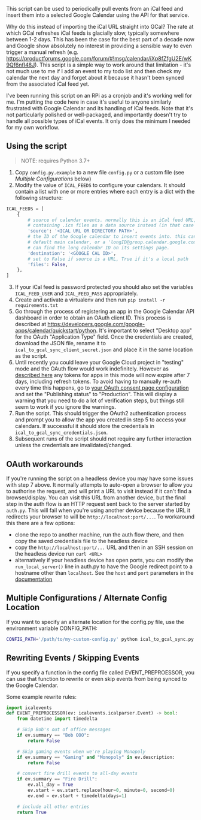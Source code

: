 This script can be used to periodically pull events from an iCal feed and insert them into a selected Google Calendar using the API for that service. 

Why do this instead of importing the iCal URL straight into GCal? The rate at which GCal refreshes iCal feeds is glacially slow, typically somewhere between 1-2 days. This has been the case for the best part of a decade now and Google show absolutely no interest in providing a sensible way to even trigger a manual refresh (e.g. https://productforums.google.com/forum/#!msg/calendar/iXp8fZfgU2E/wK9Qf6nfI48J). This script is a simple way to work around that limitation - it's not much use to me if I add an event to my todo list and then check my calendar the next day and forget about it because it hasn't been synced from the associated iCal feed yet. 

I've been running this script on an RPi as a cronjob and it's working well for me. I'm putting the code here in case it's useful to anyone similarly frustrated with Google Calendar and its handling of iCal feeds. Note that it's not particularly polished or well-packaged, and importantly doesn't try to handle all possible types of iCal events. It only does the minimum I needed for my own workflow. 

## Using the script

> NOTE: requires Python 3.7+

1. Copy `config.py.example` to a new file `config.py` or a custom file (see *Multiple Configurations* below)
2. Modify the value of `ICAL_FEEDS` to configure your calendars. It should contain a list with one or more entries where each entry is a dict with the following structure:
```python
ICAL_FEEDS = [
    {
        # source of calendar events. normally this is an iCal feed URL, but you can also use a local path
        # containing .ics files as a data source instead (in that case set 'files' to True)
        'source': '<ICAL URL OR DIRECTORY PATH>',
        # the ID of the Google calendar to insert events into. this can be "primary" if you want to use the
        # default main calendar, or a 'longID@group.calendar.google.com' string for secondary calendars. You
        # can find the long calendar ID on its settings page.
        'destination': '<GOOGLE CAL ID>',
        # set to False if source is a URL, True if it's a local path
        'files': False,
    },
]
```
3. If your iCal feed is password protected you should also set the variables `ICAL_FEED_USER` and `ICAL_FEED_PASS` appropriately. 
4. Create and activate a virtualenv and then run `pip install -r requirements.txt`
5. Go through the process of registering an app in the Google Calendar API dashboard in order to obtain an OAuth client ID. This process is described at https://developers.google.com/google-apps/calendar/quickstart/python. It's important to select "Desktop app" for the OAuth "Application Type" field. Once the credentials are created, download the JSON file, rename it to `ical_to_gcal_sync_client_secret.json` and  place it in the same location as the script. 
6. Until recently you could leave your Google Cloud project in "testing" mode and the OAuth flow would work indefinitely. However as [described here](https://support.google.com/cloud/answer/10311615#publishing-status&zippy=%2Ctesting) any tokens for apps in this mode will now expire after 7 days, including refresh tokens. To avoid having to manually re-auth every time this happens, go to [your OAuth consent page configuration](https://console.cloud.google.com/apis/credentials/consent) and set the "Publishing status" to "Production". This will display a warning that you need to do a lot of verification steps, but things still seem to work if you ignore the warnings. 
7. Run the script. This should trigger the OAuth2 authentication process and prompt you to allow the app you created in step 5 to access your calendars. If successful it should store the credentials in `ical_to_gcal_sync_credentials.json`.
8. Subsequent runs of the script should not require any further interaction unless the credentials are invalidated/changed.

## OAuth workarounds

If you're running the script on a headless device you may have some issues with step 7 above. It normally attempts to auto-open a browser to allow you to authorise the request, and will print a URL to visit instead if it can't find a browser/display. You can visit this URL from another device, but the final step in the auth flow is an HTTP request sent back to the server started by `auth.py`. This will fail when you're using another device because the URL it redirects your browser to will be `http://localhost:port/...`. To workaround this there are a few options:
 - clone the repo to another machine, run the auth flow there, and then copy the saved credentials file to the headless device
 - copy the `http://localhost:port/...` URL and then in an SSH session on the headless device run `curl <URL>` 
 - alternatively if your headless device has open ports, you can modify the `run_local_server()` line in auth.py to have the Google redirect point to a hostname other than `localhost`. See the `host` and `port` parameters in the [documentation](https://google-auth-oauthlib.readthedocs.io/en/latest/reference/google_auth_oauthlib.flow.html#google_auth_oauthlib.flow.InstalledAppFlow.run_local_server) 

## Multiple Configurations / Alternate Config Location

If you want to specify an alternate location for the config.py file, use the environment variable CONFIG_PATH:

```bash
CONFIG_PATH='/path/to/my-custom-config.py' python ical_to_gcal_sync.py
```

## Rewriting Events / Skipping Events

If you specify a function in the config file called EVENT_PREPROESSOR, you can use that
function to rewrite or even skip events from being synced to the Google Calendar.

Some example rewrite rules:

```python
import icalevents
def EVENT_PREPROCESSOR(ev: icalevents.icalparser.Event) -> bool:
    from datetime import timedelta

    # Skip Bob's out of office messages
    if ev.summary == "Bob OOO":
        return False

    # Skip gaming events when we're playing Monopoly
    if ev.summary == "Gaming" and "Monopoly" in ev.description:
        return False

    # convert fire drill events to all-day events
    if ev.summary == "Fire Drill":
        ev.all_day = True
        ev.start = ev.start.replace(hour=0, minute=0, second=0)
        ev.end = ev.start + timedelta(days=1)

    # include all other entries
    return True
```
